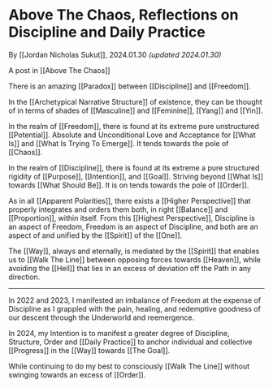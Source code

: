 # Above The Chaos, Reflections on Discipline and Daily Practice

By [[Jordan Nicholas Sukut]], 2024.01.30 _(updated 2024.01.30)_

A post in [[Above The Chaos]]  

There is an amazing [[Paradox]] between [[Discipline]] and [[Freedom]]. 

In the [[Archetypical Narrative Structure]] of existence, they can be thought of in terms of shades of [[Masculine]] and [[Feminine]], [[Yang]] and [[Yin]]. 

In the realm of [[Freedom]], there is found at its extreme pure unstructured [[Potential]]. Absolute and Unconditional Love and Acceptance for [[What Is]] and [[What Is Trying To Emerge]]. It tends towards the pole of [[Chaos]]. 

In the realm of [[Discipline]], there is found at its extreme a pure structured rigidity of [[Purpose]], [[Intention]], and [[Goal]]. Striving beyond [[What Is]] towards [[What Should Be]]. It is on tends towards the pole of [[Order]]. 

As in all [[Apparent Polarities]], there exists a [[Higher Perspective]] that properly integrates and orders them both, in right [[Balance]] and [[Proportion]], within itself. From this [[Highest Perspective]], Discipline is an aspect of Freedom, Freedom is an aspect of Discipline, and both are an aspect of and unified by the [[Spirit]] of the [[One]]. 

The [[Way]], always and eternally, is mediated by the [[Spirit]] that enables us to [[Walk The Line]] between opposing forces towards [[Heaven]], while avoiding the [[Hell]] that lies in an excess of deviation off the Path in any direction. 

____

In 2022 and 2023, I manifested an imbalance of Freedom at the expense of Discipline as I grappled with the pain, healing, and redemptive goodness of our descent through the Underworld and reemergence. 

In 2024, my Intention is to manifest a greater degree of Discipline, Structure, Order and [[Daily Practice]] to anchor individual and collective [[Progress]] in the [[Way]] towards [[The Goal]]. 

While continuing to do my best to consciously [[Walk The Line]] without swinging towards an excess of [[Order]].  
